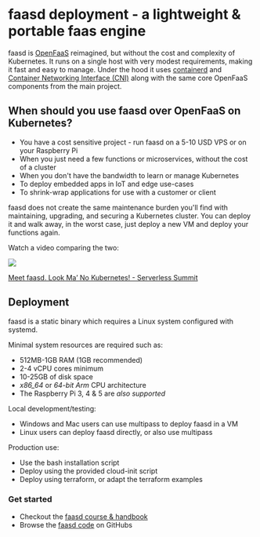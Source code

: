 # faasd deployment - a lightweight & portable faas engine

faasd is [OpenFaaS](https://github.com/openfaas/) reimagined, but without the cost and complexity of Kubernetes. It runs on a single host with very modest requirements, making it fast and easy to manage. Under the hood it uses [containerd](https://containerd.io/) and [Container Networking Interface (CNI)](https://github.com/containernetworking/cni) along with the same core OpenFaaS components from the main project.

## When should you use faasd over OpenFaaS on Kubernetes?

* You have a cost sensitive project - run faasd on a 5-10 USD VPS or on your Raspberry Pi
* When you just need a few functions or microservices, without the cost of a cluster
* When you don't have the bandwidth to learn or manage Kubernetes
* To deploy embedded apps in IoT and edge use-cases
* To shrink-wrap applications for use with a customer or client

faasd does not create the same maintenance burden you'll find with maintaining, upgrading, and securing a Kubernetes cluster. You can deploy it and walk away, in the worst case, just deploy a new VM and deploy your functions again.

Watch a video comparing the two:

[![](https://img.youtube.com/vi/ZnZJXI377ak/hqdefault.jpg)](https://www.youtube.com/watch?v=ZnZJXI377ak)

[Meet faasd. Look Ma’ No Kubernetes! - Serverless Summit](https://www.youtube.com/watch?v=ZnZJXI377ak)

## Deployment

faasd is a static binary which requires a Linux system configured with systemd.

Minimal system resources are required such as:

* 512MB-1GB RAM (1GB recommended)
* 2-4 vCPU cores minimum
* 10-25GB of disk space
* *x86_64* or *64-bit Arm* CPU architecture
* The Raspberry Pi 3, 4 & 5 are *also supported*

Local development/testing:

* Windows and Mac users can use multipass to deploy faasd in a VM
* Linux users can deploy faasd directly, or also use multipass

Production use:

* Use the bash installation script
* Deploy using the provided cloud-init script
* Deploy using terraform, or adapt the terraform examples

### Get started

* Checkout the [faasd course & handbook](http://store.openfaas.com/l/serverless-for-everyone-else)
* Browse the [faasd code](https://github.com/openfaas/faasd/) on GitHubs
